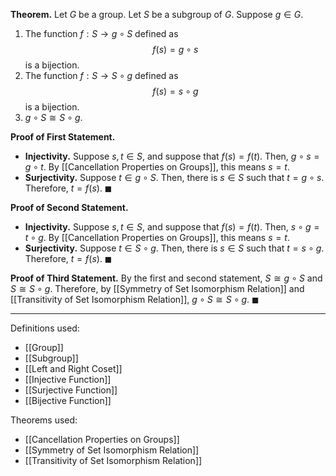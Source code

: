 **Theorem.** Let $G$ be a group. Let $S$ be a subgroup of $G$. Suppose $g\in G$.
1. The function $f:S\to g\circ S$ defined as $$f(s)=g\circ s$$is a bijection.
2. The function $f:S\to S\circ g$ defined as $$f(s)=s\circ g$$is a bijection.
3. $g\circ S\cong S\circ g$.

**Proof of First Statement.**
- **Injectivity.** Suppose $s,t\in S$, and suppose that $f(s)=f(t)$. Then, $g\circ s=g\circ t$. By [[Cancellation Properties on Groups]], this means $s=t$.
- **Surjectivity.** Suppose $t\in g\circ S$. Then, there is $s\in S$ such that $t=g\circ s$. Therefore, $t=f(s)$. $\blacksquare$

**Proof of Second Statement.**
- **Injectivity.** Suppose $s,t\in S$, and suppose that $f(s)=f(t)$. Then, $s\circ g=t\circ g$. By [[Cancellation Properties on Groups]], this means $s=t$.
- **Surjectivity.** Suppose $t\in S\circ g$. Then, there is $s\in S$ such that $t=s\circ g$. Therefore, $t=f(s)$. $\blacksquare$

**Proof of Third Statement.** By the first and second statement, $S\cong g\circ S$ and $S\cong S\circ g$. Therefore, by [[Symmetry of Set Isomorphism Relation]] and [[Transitivity of Set Isomorphism Relation]], $g\circ S\cong S\circ g$. $\blacksquare$
***
Definitions used:
- [[Group]]
- [[Subgroup]]
- [[Left and Right Coset]]
- [[Injective Function]]
- [[Surjective Function]]
- [[Bijective Function]]

Theorems used:
- [[Cancellation Properties on Groups]]
- [[Symmetry of Set Isomorphism Relation]]
- [[Transitivity of Set Isomorphism Relation]]